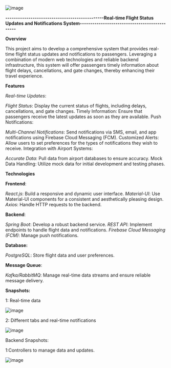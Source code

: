 ![image](https://github.com/user-attachments/assets/02093329-e0fc-49e0-9111-74e074538953)


**-----------------------------------------------Real-time Flight Status Updates and Notifications System----------------------------------------------**

**Overview**

This project aims to develop a comprehensive system that provides real-time flight status updates and notifications to passengers. Leveraging a combination of modern web technologies and reliable backend infrastructure, this system will offer passengers timely information about flight delays, cancellations, and gate changes, thereby enhancing their travel experience.

**Features**

_Real-time Updates_:

_Flight Status_:  Display the current status of flights, including delays, cancellations, and gate changes.
Timely Information: Ensure that passengers receive the latest updates as soon as they are available.
Push Notifications:

_Multi-Channel Notifications_:   Send notifications via SMS, email, and app notifications using Firebase Cloud Messaging (FCM).
Customized Alerts: Allow users to set preferences for the types of notifications they wish to receive.
Integration with Airport Systems:

_Accurate Data_:   Pull data from airport databases to ensure accuracy.
Mock Data Handling: Utilize mock data for initial development and testing phases.

**Technologies**

**Frontend**:

_React.js_: Build a responsive and dynamic user interface.
_Material-UI_: Use Material-UI components for a consistent and aesthetically pleasing design.
_Axios_: Handle HTTP requests to the backend.


**Backend**:

_Spring Boot_: Develop a robust backend service.
_REST API_: Implement endpoints to handle flight data and notifications.
_Firebase Cloud Messaging (FCM)_: Manage push notifications.


**Database:**

_PostgreSQL_: Store flight data and user preferences.

**Message Queue**:

_Kafka/RabbitMQ_: Manage real-time data streams and ensure reliable message delivery.


**Snapshots:**

1: Real-time data 

![image](https://github.com/user-attachments/assets/f6b531fe-842d-4370-beb5-536bfa5cdaa9)


2: Different tabs and real-time notifications

![image](https://github.com/user-attachments/assets/66d47cda-c3dd-4805-98c7-28af9f5200ec)


Backend Snapshots:

1:Controllers to manage data and updates.

![image](https://github.com/user-attachments/assets/96f82d7a-772d-47f9-8047-046f15f02ea9)


